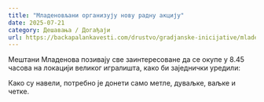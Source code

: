 ```yaml
---
title: "Младеновљани организују нову радну акцију"
date: 2025-07-21
category: Дешавања / Догађаји
url: https://backapalankavesti.com/drustvo/gradjanske-inicijative/mladenovljani-organizuju-novu-radnu-akciju1/
---
```


Мештани Младенова позивају све заинтересоване да се окупе у 8.45 часова на локацији великог игралишта, како би заједнички уредили:

Како су навели, потребно је донети само метле, дуваљке, ваљке и четке.
